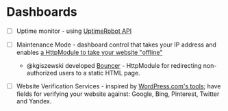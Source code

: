 # Dashboards

* [ ] Uptime monitor - using [UptimeRobot API](https://github.com/cmaneu/UptimeRobot-.net-API-Client)
* [ ] Maintenance Mode - dashboard control that takes your IP address and enables [a HttpModule to take your website "offline"](http://blog.dreamlabsolutions.com/post/2009/09/02/Take-an-ASPNET-Application-offline-with-HttpModules.aspx)
  * @kgiszewski developed [Bouncer](https://github.com/imulus/Bouncer) - HttpModule for redirecting non-authorized users to a static HTML page.
* [ ] Website Verification Services - inspired by [WordPress.com's tools](http://support.wordpress.com/webmaster-tools/); have fields for verifying your website against: Google, Bing, Pinterest, Twitter and Yandex.

